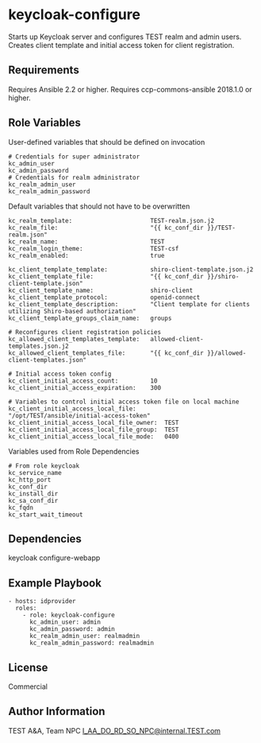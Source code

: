 keycloak-configure
==================

Starts up Keycloak server and configures TEST realm and admin users. Creates client template and initial access token for client registration.

Requirements
------------

Requires Ansible 2.2 or higher.
Requires ccp-commons-ansible 2018.1.0 or higher.

Role Variables
--------------

User-defined variables that should be defined on invocation

    # Credentials for super administrator
    kc_admin_user
    kc_admin_password
    # Credentials for realm administrator
    kc_realm_admin_user
    kc_realm_admin_password

Default variables that should not have to be overwritten

    kc_realm_template:                      TEST-realm.json.j2
    kc_realm_file:                          "{{ kc_conf_dir }}/TEST-realm.json"
    kc_realm_name:                          TEST
    kc_realm_login_theme:                   TEST-csf
    kc_realm_enabled:                       true

    kc_client_template_template:            shiro-client-template.json.j2
    kc_client_template_file:                "{{ kc_conf_dir }}/shiro-client-template.json"
    kc_client_template_name:                shiro-client
    kc_client_template_protocol:            openid-connect
    kc_client_template_description:         "Client template for clients utilizing Shiro-based authorization"
    kc_client_template_groups_claim_name:   groups

    # Reconfigures client registration policies
    kc_allowed_client_templates_template:   allowed-client-templates.json.j2
    kc_allowed_client_templates_file:       "{{ kc_conf_dir }}/allowed-client-templates.json"

    # Initial access token config
    kc_client_initial_access_count:         10
    kc_client_initial_access_expiration:    300

    # Variables to control initial access token file on local machine
    kc_client_initial_access_local_file:        "/opt/TEST/ansible/initial-access-token"
    kc_client_initial_access_local_file_owner:  TEST
    kc_client_initial_access_local_file_group:  TEST
    kc_client_initial_access_local_file_mode:   0400

Variables used from Role Dependencies

    # From role keycloak
    kc_service_name
    kc_http_port
    kc_conf_dir
    kc_install_dir
    kc_sa_conf_dir
    kc_fqdn
    kc_start_wait_timeout

Dependencies
------------

keycloak
configure-webapp

Example Playbook
----------------

    - hosts: idprovider
      roles:
        - role: keycloak-configure
          kc_admin_user: admin
          kc_admin_password: admin
          kc_realm_admin_user: realmadmin
          kc_realm_admin_password: realmadmin

License
-------

Commercial

Author Information
------------------

TEST A&A, Team NPC <I_AA_DO_RD_SO_NPC@internal.TEST.com>
